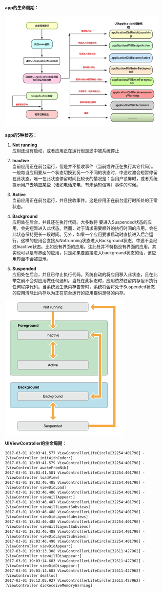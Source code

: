 
**app的生命周期：**

![applifecycle](https://raw.githubusercontent.com/alexiiio/LD-Notes/master/pics/applifecycle.png)

**app的5种状态：**

1. **Not running**      
应用还没有启动，或者应用正在运行但是途中被系统停止

2. **Inactive**         
当前应用正在前台运行，但是并不接收事件（当前或许正在执行其它代码）。一般每当应用要从一个状态切换到另一个不同的状态时，中途过渡会短暂停留在此状态。唯一在此状态停留时间比较长的情况是：当用户锁屏时，或者系统提示用户去响应某些（诸如电话来电、有未读短信等）事件的时候。
3. **Active**          
当前应用正在前台运行，并且接收事件。这是应用正在前台运行时所处的正常状态。
4. **Background**       
应用处在后台，并且还在执行代码。大多数将 要进入Suspended状态的应用，会先短暂进入此状态。然而，对于请求需要额外的执行时间的应用，会在此状态保持更长一段时间。另外，如果一个应用要求启动时直接进入后台运行，这样的应用会直接从Notrunning状态进入Background状态，中途不会经过Inactive状态。比如没有界面的应用。注此处并不特指没有界面的应用，其实也可以是有界面的应用，只是如果要直接进入background状态的话，该应用界面不会被显示。
5. **Suspended**         
应用处在后台，并且已停止执行代码。系统自动的将应用移入此状态，且在此举之前不会对应用做任何通知。当处在此状态时，应用依然驻留内存但不执行任何程序代码。当系统发生低内存告警时，系统将会将处于Suspended状态的应用清除出内存以为正在前台运行的应用提供足够的内存。


![appfiveStatus](https://raw.githubusercontent.com/alexiiio/LD-Notes/master/pics/appfiveStatus.png)

**UIViewController的生命周期：**
```
2017-03-01 18:03:41.577 ViewControllerLifeCircle[32254:401790] -[ViewController initWithCoder:] 
2017-03-01 18:03:41.579 ViewControllerLifeCircle[32254:401790] -[ViewController awakeFromNib] 
2017-03-01 18:03:41.581 ViewControllerLifeCircle[32254:401790] -[ViewController loadView] 
2017-03-01 18:03:46.485 ViewControllerLifeCircle[32254:401790] -[ViewController viewDidLoad] 
2017-03-01 18:03:46.486 ViewControllerLifeCircle[32254:401790] -[ViewController viewWillAppear:] 
2017-03-01 18:03:46.487 ViewControllerLifeCircle[32254:401790] -[ViewController viewWillLayoutSubviews] 
2017-03-01 18:03:46.488 ViewControllerLifeCircle[32254:401790] -[ViewController viewDidLayoutSubviews] 
2017-03-01 18:03:46.488 ViewControllerLifeCircle[32254:401790] -[ViewController viewWillLayoutSubviews] 
2017-03-01 18:03:46.488 ViewControllerLifeCircle[32254:401790] -[ViewController viewDidLayoutSubviews] 
2017-03-01 18:03:46.490 ViewControllerLifeCircle[32254:401790] -[ViewController viewDidAppear:] 
2017-03-01 19:03:13.308 ViewControllerLifeCircle[32611:427962] -[ViewController viewWillDisappear:] 
2017-03-01 19:03:14.683 ViewControllerLifeCircle[32611:427962] -[ViewController viewDidDisappear:] 
2017-03-01 19:03:14.683 ViewControllerLifeCircle[32611:427962] -[ViewController dealloc]
2017-03-01 19:12:05.927 ViewControllerLifeCircle[32611:427962] -[ViewController didReceiveMemoryWarning]
```
